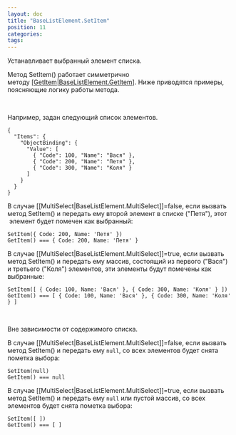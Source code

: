 ```yaml
---
layout: doc
title: "BaseListElement.SetItem"
position: 11
categories: 
tags: 
---
```


Устанавливает выбранный элемент списка. 

Метод SetItem() работает симметрично методу [[GetItem|BaseListElement.GetItem]](). Ниже приводятся примеры, поясняющие логику работы метода.

      

Например, задан следующий список элементов.

```
{
  "Items": {
    "ObjectBinding": {
      "Value": [
        { "Code": 100, "Name": "Вася" },
        { "Code": 200, "Name": "Петя" },
        { "Code": 300, "Name": "Коля" }
      ]
    }
  }
}
```

В случае [[MultiSelect|BaseListElement.MultiSelect]]=false, если вызвать метод SetItem() и передать ему второй элемент в списке ("Петя"), этот  элемент будет помечен как выбранный:

```
SetItem({ Code: 200, Name: 'Петя' })
GetItem() === { Code: 200, Name: 'Петя' }
```

В случае [[MultiSelect|BaseListElement.MultiSelect]]=true, если вызвать метод SetItem() и передать ему массив, состоящий из первого ("Вася") и третьего ("Коля") элементов, эти элементы будут помечены как выбранные:

```
SetItem([ { Code: 100, Name: 'Вася' }, { Code: 300, Name: 'Коля' } ])
GetItem() === [ { Code: 100, Name: 'Вася' }, { Code: 300, Name: 'Коля' } ]
```

   

Вне зависимости от содержимого списка.

В случае [[MultiSelect|BaseListElement.MultiSelect]]=false, если вызвать метод SetItem() и передать ему `null`, со всех элементов будет снята пометка выбора:

```
SetItem(null)
GetItem() === null
```

В случае [[MultiSelect|BaseListElement.MultiSelect]]=true, если вызвать метод SetItem() и передать ему `null` или пустой массив, со всех элементов будет снята пометка выбора:

```
SetItem([ ])
GetItem() === [ ]
```

 

 

